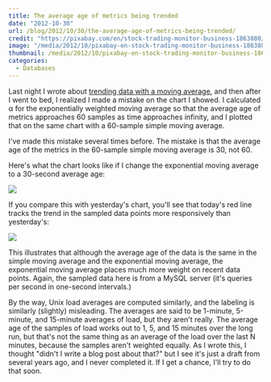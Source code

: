 ```yaml
---
title: The average age of metrics being trended
date: "2012-10-30"
url: /blog/2012/10/30/the-average-age-of-metrics-being-trended/
credit: "https://pixabay.com/en/stock-trading-monitor-business-1863880/"
image: "/media/2012/10/pixabay-en-stock-trading-monitor-business-1863880.jpg"
thumbnail: /media/2012/10/pixabay-en-stock-trading-monitor-business-1863880.tn-500x500.jpg
categories:
  - Databases
---
```

Last night I wrote about [trending data with a moving average](/blog/2012/10/29/trending-data-with-a-moving-average/ "trending data with a moving average"), and then after I went to bed, I realized I made a mistake on the chart I showed. I calculated &alpha; for the exponentially weighted moving average so that the average age of metrics approaches 60 samples as time approaches infinity, and I plotted that on the same chart with a 60-sample simple moving average.

I've made this mistake several times before. The mistake is that the average age of the metrics in the 60-sample simple moving average is 30, not 60.

Here's what the chart looks like if I change the exponential moving average to a 30-second average age:

![](/media/2012/10/moving-averages-2.png) 

If you compare this with yesterday's chart, you'll see that today's red line tracks the trend in the sampled data points more responsively than yesterday's:

![](/media/2012/10/moving-averages.png) 

This illustrates that although the average age of the data is the same in the simple moving average and the exponential moving average, the exponential moving average places much more weight on recent data points. Again, the sampled data here is from a MySQL server (it's queries per second in one-second intervals.)

By the way, Unix load averages are computed similarly, and the labeling is similarly (slightly) misleading. The averages are said to be 1-minute, 5-minute, and 15-minute averages of load, but they aren't really. The average age of the samples of load works out to 1, 5, and 15 minutes over the long run, but that's not the same thing as an average of the load over the last N minutes, because the samples aren't weighted equally. As I wrote this, I thought "didn't I write a blog post about that?" but I see it's just a draft from several years ago, and I never completed it. If I get a chance, I'll try to do that soon.


